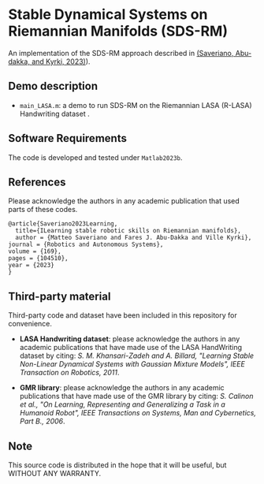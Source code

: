 # Stable Dynamical Systems on Riemannian Manifolds (SDS-RM)

An implementation of the SDS-RM approach described in [(Saveriano, Abu-dakka, and Kyrki, 2023)]([https://www.sciencedirect.com/science/article/pii/S0921889023001495)).

## Demo description
- `main_LASA.m`: a demo to run SDS-RM on the Riemannian LASA (R-LASA) Handwriting dataset .

## Software Requirements
The code is developed and tested under `Matlab2023b`.

## References
Please acknowledge the authors in any academic publication that used parts of these codes.
```
@article{Saveriano2023Learning,
  title={ILearning stable robotic skills on Riemannian manifolds},
  author = {Matteo Saveriano and Fares J. Abu-Dakka and Ville Kyrki},
journal = {Robotics and Autonomous Systems},
volume = {169},
pages = {104510},
year = {2023}
}
```

## Third-party material
Third-party code and dataset have been included in this repository for convenience.

- **LASA Handwriting dataset**: please acknowledge the authors in any academic publications that have made use of the LASA HandWriting dataset by citing: *S. M. Khansari-Zadeh and A. Billard, "Learning Stable Non-Linear Dynamical Systems with Gaussian Mixture Models", IEEE Transaction on Robotics, 2011*.

- **GMR library**: please acknowledge the authors in any academic publications that have made use of the GMR library by citing: *S. Calinon et al., "On Learning, Representing and Generalizing a Task in a Humanoid Robot", IEEE Transactions on Systems, Man and Cybernetics, Part B., 2006*.

## Note
This source code is distributed in the hope that it will be useful, but WITHOUT ANY WARRANTY.

